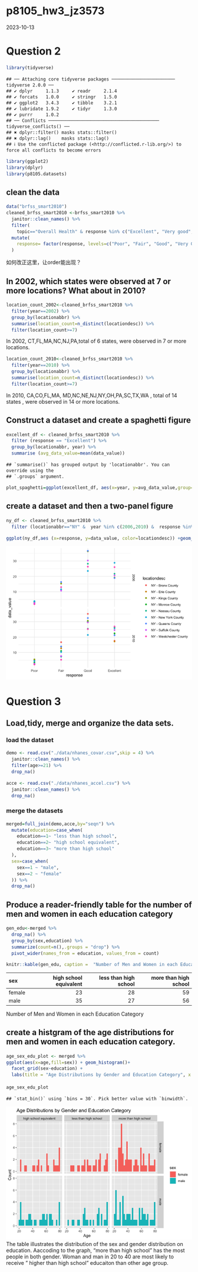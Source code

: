 p8105_hw3_jz3573
================
2023-10-13

# Question 2

``` r
library(tidyverse)
```

    ## ── Attaching core tidyverse packages ──────────────────────── tidyverse 2.0.0 ──
    ## ✔ dplyr     1.1.3     ✔ readr     2.1.4
    ## ✔ forcats   1.0.0     ✔ stringr   1.5.0
    ## ✔ ggplot2   3.4.3     ✔ tibble    3.2.1
    ## ✔ lubridate 1.9.2     ✔ tidyr     1.3.0
    ## ✔ purrr     1.0.2     
    ## ── Conflicts ────────────────────────────────────────── tidyverse_conflicts() ──
    ## ✖ dplyr::filter() masks stats::filter()
    ## ✖ dplyr::lag()    masks stats::lag()
    ## ℹ Use the conflicted package (<http://conflicted.r-lib.org/>) to force all conflicts to become errors

``` r
library(ggplot2)
library(dplyr)
library(p8105.datasets)
```

## clean the data

``` r
data("brfss_smart2010")
cleaned_brfss_smart2010 <-brfss_smart2010 %>% 
  janitor::clean_names() %>% 
  filter(
    topic=="Overall Health" & response %in% c("Excellent", "Very good", "Good", "Fair", "Poor")) %>% 
  mutate(
    response= factor(response, levels=c("Poor", "Fair", "Good", "Very Good", "Excellent"), ordered = TRUE)
  )
```

如何改正这里，让order能出现？

## In 2002, which states were observed at 7 or more locations? What about in 2010?

``` r
location_count_2002<-cleaned_brfss_smart2010 %>% 
  filter(year==2002) %>% 
  group_by(locationabbr) %>% 
  summarise(location_count=n_distinct(locationdesc)) %>% 
  filter(location_count>=7)
```

In 2002, CT,FL,MA,NC,NJ,PA,total of 6 states, were observed in 7 or more
locations.

``` r
location_count_2010<-cleaned_brfss_smart2010 %>% 
  filter(year==2010) %>% 
  group_by(locationabbr) %>% 
  summarise(location_count=n_distinct(locationdesc)) %>% 
  filter(location_count>=7)
```

In 2010, CA,CO,FL,MA, MD,NC,NE,NJ,NY,OH,PA,SC,TX,WA , total of 14 states
, were observed in 14 or more locations.

## Construct a dataset and create a spaghetti figure

``` r
excellent_df <- cleaned_brfss_smart2010 %>% 
  filter (response == "Excellent") %>% 
  group_by(locationabbr, year) %>%
  summarise (avg_data_value=mean(data_value)) 
```

    ## `summarise()` has grouped output by 'locationabbr'. You can override using the
    ## `.groups` argument.

``` r
plot_spaghetti=ggplot(excellent_df, aes(x=year, y=avg_data_value,group=locationabbr,color=locationabbr))+geom_line()
```

## create a dataset and then a two-panel figure

``` r
ny_df <- cleaned_brfss_smart2010 %>% 
  filter (locationabbr=="NY" &  year %in% c(2006,2010) &  response %in% c("Poor", "Fair", "Good", "Very Good", "Excellent"))
```

``` r
ggplot(ny_df,aes (x=response, y=data_value, color=locationdesc)) +geom_point()+theme_minimal()+ facet_grid(year ~ .)
```

![](p8105_hw3_jz3573_files/figure-gfm/create%20a%20two-panel%20figure-1.png)<!-- -->

# Question 3

## Load,tidy, merge and organize the data sets.

### load the dataset

``` r
demo <- read.csv("./data/nhanes_covar.csv",skip = 4) %>% 
  janitor::clean_names() %>% 
  filter(age>=21) %>% 
  drop_na()
```

``` r
acce <- read.csv("./data/nhanes_accel.csv") %>% 
  janitor::clean_names() %>% 
  drop_na()
```

### merge the datasets

``` r
merged=full_join(demo,acce,by="seqn") %>% 
  mutate(education=case_when(
    education==1~ "less than high school",
    education==2~ "high school equivalent",
    education==3~ "more than high school"
  ),
  sex=case_when(
    sex==1 ~ "male",
    sex==2 ~ "female"
  )) %>% 
  drop_na()
```

## Produce a reader-friendly table for the number of men and women in each education category

``` r
gen_edu<-merged %>% 
  drop_na() %>% 
  group_by(sex,education) %>% 
  summarize(count=n(),.groups = "drop") %>% 
  pivot_wider(names_from = education, values_from = count) 
```

``` r
knitr::kable(gen_edu, caption =  "Number of Men and Women in each Education Category", format = "markdown")
```

| sex    | high school equivalent | less than high school | more than high school |
|:-------|-----------------------:|----------------------:|----------------------:|
| female |                     23 |                    28 |                    59 |
| male   |                     35 |                    27 |                    56 |

Number of Men and Women in each Education Category

## create a histgram of the age distributions for men and women in each education category.

``` r
age_sex_edu_plot <- merged %>% 
ggplot(aes(x=age,fill=sex)) + geom_histogram()+
  facet_grid(sex~education) +
  labs(title = "Age Distributions by Gender and Education Category", x = "Age", y = "Count")

age_sex_edu_plot
```

    ## `stat_bin()` using `bins = 30`. Pick better value with `binwidth`.

![](p8105_hw3_jz3573_files/figure-gfm/create%20a%20histgram-1.png)<!-- -->
The table illustrates the distribution of the sex and gender
distribution on education. Aaccoding to the graph, “more than high
school” has the most people in both gender. Woman and man in 20 to 40
are most likely to receive ” higher than high school” educaiton than
other age group.
